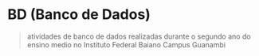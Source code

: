 # BD (Banco de Dados)
> atividades de banco de dados realizadas durante o segundo ano do ensino medio no Instituto Federal Baiano Campus Guanambi

